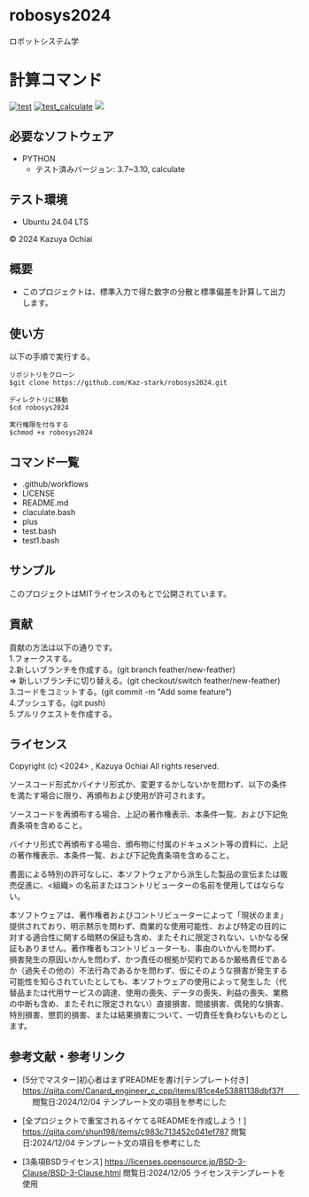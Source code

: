 # robosys2024
ロボットシステム学

# 計算コマンド
[![test](https://github.com/Kaz-stark/robosys2024/actions/workflows/test.yml/badge.svg)](https://github.com/Kaz-stark/robosys2024/actions/workflows/test.yml) [![test_calculate](https://github.com/Kaz-stark/robosys2024/actions/workflows/test_calculate.yml/badge.svg)](https://github.com/Kaz-stark/robosys2024/actions/workflows/test_calculate.yml) <img src="https://img.shields.io/badge/-Python-F2C63C.svg?logo=python&style=for-the-badge">


## 必要なソフトウェア
- PYTHON
  - テスト済みバージョン: 3.7~3.10, calculate

 ## テスト環境
 - Ubuntu 24.04 LTS

© 2024 Kazuya Ochiai

## 概要
-  このプロジェクトは、標準入力で得た数字の分散と標準偏差を計算して出力します。    　


## 使い方
以下の手順で実行する。

```
リポジトリをクローン
$git clone https://github.com/Kaz-stark/robosys2024.git

ディレクトリに移動
$cd robosys2024

実行権限を付与する
$chmod +x robosys2024
```

## コマンド一覧
- .github/workflows  
- LICENSE  
- README.md  
- claculate.bash  
- plus  
- test.bash
- test1.bash
   
## サンプル
このプロジェクトはMITライセンスのもとで公開されています。

## 貢献
貢献の方法は以下の通りです。  
1.フォークスする。  
2.新しいブランチを作成する。(git branch feather/new-feather)  
⇒ 新しいブランチに切り替える。(git checkout/switch feather/new-feather)  
3.コードをコミットする。(git commit -m "Add some feature")  
4.プッシュする。(git push)  
5.プルリクエストを作成する。

## ライセンス
Copyright (c) <2024> , Kazuya Ochiai
All rights reserved.

ソースコード形式かバイナリ形式か、変更するかしないかを問わず、以下の条件を満たす場合に限り、再頒布および使用が許可されます。

ソースコードを再頒布する場合、上記の著作権表示、本条件一覧、および下記免責条項を含めること。

バイナリ形式で再頒布する場合、頒布物に付属のドキュメント等の資料に、上記の著作権表示、本条件一覧、および下記免責条項を含めること。

書面による特別の許可なしに、本ソフトウェアから派生した製品の宣伝または販売促進に、<組織> の名前またはコントリビューターの名前を使用してはならない。

本ソフトウェアは、著作権者およびコントリビューターによって「現状のまま」提供されており、明示黙示を問わず、商業的な使用可能性、および特定の目的に対する適合性に関する暗黙の保証も含め、またそれに限定されない、いかなる保証もありません。著作権者もコントリビューターも、事由のいかんを問わず、 損害発生の原因いかんを問わず、かつ責任の根拠が契約であるか厳格責任であるか（過失その他の）不法行為であるかを問わず、仮にそのような損害が発生する可能性を知らされていたとしても、本ソフトウェアの使用によって発生した（代替品または代用サービスの調達、使用の喪失、データの喪失、利益の喪失、業務の中断も含め、またそれに限定されない）直接損害、間接損害、偶発的な損害、特別損害、懲罰的損害、または結果損害について、一切責任を負わないものとします。  

## 参考文献・参考リンク  
- [5分でマスター]初心者はまずREADMEを書け[テンプレート付き] https://qiita.com/Canard_engineer_c_cpp/items/81ce4e53881138dbf37f　　
 　 閲覧日:2024/12/04  テンプレート文の項目を参考にした

- [全プロジェクトで重宝されるイケてるREADMEを作成しよう！] https://qiita.com/shun198/items/c983c713452c041ef787
    閲覧日:2024/12/04  テンプレート文の項目を参考にした

- [3条項BSDライセンス] https://licenses.opensource.jp/BSD-3-Clause/BSD-3-Clause.html
    閲覧日:2024/12/05  ライセンステンプレートを使用
